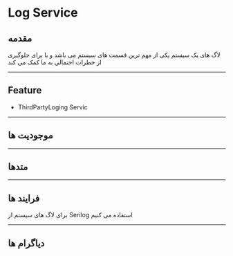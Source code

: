 # Log Service

## مقدمه

لاگ های یک سیستم یکی از مهم ترین قسمت های سیستم می باشد و با برای جلوگیری از خطرات احتمالی  به ما کمک می کند

---

## Feature

- ThirdPartyLoging Servic

---

## موجودیت ها

---

## متدها

---

## فرایند ها 

برای لاگ های سیستم از 
Serilog
استفاده می کنیم 

---

## دیاگرام ها